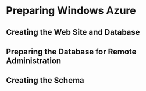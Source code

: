 # Preparing Windows Azure
## Creating the Web Site and Database
## Preparing the Database for Remote Administration
## Creating the Schema